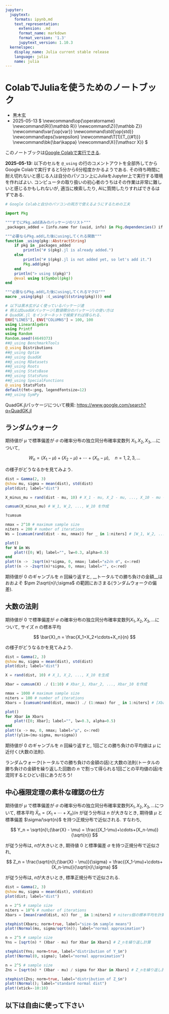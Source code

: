```yaml
---
jupyter:
  jupytext:
    formats: ipynb,md
    text_representation:
      extension: .md
      format_name: markdown
      format_version: '1.3'
      jupytext_version: 1.10.3
  kernelspec:
    display_name: Julia current stable release
    language: julia
    name: julia
---
```


# ColabでJuliaを使うためのノートブック

* 黒木玄
* 2025-05-13
$
\newcommand\op{\operatorname}
\newcommand\R{{\mathbb R}}
\newcommand\Z{{\mathbb Z}}
\newcommand\var{\op{var}}
\newcommand\std{\op{std}}
\newcommand\eps{\varepsilon}
\newcommand\T[1]{T_{(#1)}}
\newcommand\bk{\bar\kappa}
\newcommand\X{{\mathscr X}}
$

このノートブックは[Google Colabで実行できる](https://colab.research.google.com/github/genkuroki/Statistics/blob/master/2022/07-4%20Julia%20notebook%20for%20Google%20Colab.ipynb).


__2025-05-13:__ 以下のセルを `@_using` の行のコメントアウトを全部外してからGoogle Colabで実行すると5分から6分程度かかるようである.  その待ち時間に耐え切れないと感じる人は自分のパソコン上にJuliaをJupyter上で実行する環境を作ればよい.  コンピュータの取り扱いの初心者のうちはその作業は非常に難しいと感じるかもしれないが, 適当に検索したり, AIに質問したりすればできるはずである.

```julia jupyter={"outputs_hidden": true} tags=[]
# Google Colabと自分のパソコンの両方で使えるようにするための工夫

import Pkg

"""すでにPkg.add済みのパッケージのリスト"""
_packages_added = [info.name for (uuid, info) in Pkg.dependencies() if info.is_direct_dep]

"""必要ならPkg.addした後にusingしてくれる関数"""
function _using(pkg::AbstractString)
    if pkg in _packages_added
        println("# $(pkg).jl is already added.")
    else
        println("# $(pkg).jl is not added yet, so let's add it.")
        Pkg.add(pkg)
    end    
    println("> using $(pkg)")
    @eval using $(Symbol(pkg))
end

"""必要ならPkg.addした後にusingしてくれるマクロ"""
macro _using(pkg) :(_using($(string(pkg)))) end

# 以下は黒木玄がよく使っているパッケージ達
# 例えばQuadGKパッケージ(数値積分のパッケージ)の使い方は
# QuadGK.jl をインターネットで検索すれば得られる.
ENV["LINES"], ENV["COLUMNS"] = 100, 100
using LinearAlgebra
using Printf
using Random
Random.seed!(4649373)
##@_using BenchmarkTools
@_using Distributions
##@_using Optim
##@_using QuadGK
##@_using RDatasets
##@_using Roots
##@_using StatsBase
##@_using StatsFuns
##@_using SpecialFunctions
@_using StatsPlots
default(fmt=:png, legendfontsize=12)
##@_using SymPy
```

QuadGK.jlパッケージについて検索: https://www.google.com/search?q=QuadGK.jl


## ランダムウォーク

期待値が $\mu$ で標準偏差が $\sigma$ の確率分布の独立同分布確率変数列 $X_1,X_2,X_3,\ldots$について,

$$
W_n = (X_1-\mu)+(X_2-\mu)+\cdots+(X_n-\mu), \quad n=1,2,3,\ldots
$$

の様子がどうなるかを見てみよう.

```julia
dist = Gamma(2, 3)
@show mu, sigma = mean(dist), std(dist)
plot(dist; label="dist")
```

```julia
X_minus_mu = rand(dist - mu, 10) # X_1 - mu, X_2 - mu, ..., X_10 - mu を生成
```

```julia
cumsum(X_minus_mu) # W_1, W_2, ..., W_10 を作成
```

```julia
?cumsum
```

```julia
nmax = 2^10 # maximum sample size
niters = 200 # number of iterations
Ws = [cumsum(rand(dist - mu, nmax)) for _ in 1:niters] # [W_1, W_2, ..., W_nmax] をniters個生成

plot()
for W in Ws
    plot!([0; W]; label="", lw=0.3, alpha=0.5)
end
plot!(n ->  2sqrt(n)*sigma, 0, nmax; label="±2√n σ", c=:red)
plot!(n -> -2sqrt(n)*sigma, 0, nmax; label="", c=:red)
```

期待値が $0$ のギャンブルを $n$ 回繰り返すと, __トータルでの勝ち負けの金額__はおおよそ $\pm 2\sqrt{n}\;\sigma$ の範囲におさまる(ランダムウォークの偏差).


## 大数の法則

期待値が $0$ で標準偏差が $\sigma$ の確率分布の独立同分布確率変数列$X_1,X_2,X_3,\ldots$について, サイズ $n$ の標本平均

$$
\bar{X}_n = \frac{X_1+X_2+\cdots+X_n}{n}
$$

の様子がどうなるかを見てみよう.

```julia
dist = Gamma(2, 3)
@show mu, sigma = mean(dist), std(dist)
plot(dist; label="dist")
```

```julia
X = rand(dist, 10) # X_1, X_2, ..., X_10 を生成
```

```julia
Xbar = cumsum(X) ./ (1:10) # Xbar_1, Xbar_2, ..., Xbar_10 を作成
```

```julia
nmax = 1000 # maximum sample size
niters = 100 # number of iterations
Xbars = [cumsum(rand(dist, nmax)) ./ (1:nmax) for _ in 1:niters] # [Xbar_1, ..., Xbar_nmax] をniters個生成

plot()
for Xbar in Xbars
    plot!([0; Xbar]; label="", lw=0.3, alpha=0.5)
end
plot!(x -> mu, 0, nmax; label="µ", c=:red)
plot!(ylim=(mu-sigma, mu+sigma))
```

期待値が $0$ のギャンブルを $n$ 回繰り返すと, 1回ごとの勝ち負けの平均値は $\mu$ に近付く(大数の法則).

ランダムウォーク(トータルでの勝ち負けの金額の話)と大数の法則(トータルの勝ち負けの金額を繰り返した回数の $n$ で割って得られる1回ごとの平均値の話)を混同するとひどい目にあうだろう!


## 中心極限定理の素朴な確認の仕方

期待値が $\mu$ で標準偏差が $\sigma$ の確率分布の独立同分布確率変数列$X_1,X_2,X_3,\ldots$について, 標本平均 $\bar{X}_n = (X_1+\cdots+X_n)/n$ が従う分布は $n$ が大きなとき, 期待値 $\mu$ と標準偏差 $\sigma/\sqrt{n}$ を持つ正規分布で近似される. すなわち,

$$
Y_n = \sqrt{n}\;(\bar{X} - \mu)
= \frac{(X_1-\mu)+\cdots+(X_n-\mu)}{\sqrt{n}}
$$

が従う分布は, $n$が大きいとき, 期待値 $0$ と標準偏差 $\sigma$ を持つ正規分布で近似され, 

$$
Z_n = \frac{\sqrt{n}\;(\bar{X} - \mu)}{\sigma} 
= \frac{(X_1-\mu)+\cdots+(X_n-\mu)}{\sqrt{n}\;\sigma}
$$

が従う分布は, $n$が大きいとき, 標準正規分布で近似される.

```julia
dist = Gamma(2, 3)
@show mu, sigma = mean(dist), std(dist)
plot(dist; label="dist")
```

```julia
n = 2^5 # sample size
niters = 10^6 # number of iterations
Xbars = [mean(rand(dist, n)) for _ in 1:niters] # niters個の標本平均を計算

stephist(Xbars; norm=true, label="size-$n sample means")
plot!(Normal(mu, sigma/sqrt(n)); label="normal approximation")
```

```julia
n = 2^5 # sample size
Yns = [sqrt(n) * (Xbar - mu) for Xbar in Xbars] # Z_nを繰り返し計算

stephist(Yns; norm=true, label="distribution of Y_$n")
plot!(Normal(0, sigma); label="normal approximation")
```

```julia
n = 2^5 # sample size
Zns = [sqrt(n) * (Xbar - mu) / sigma for Xbar in Xbars] # Z_nを繰り返し計算

stephist(Zns; norm=true, label="distribution of Z_$n")
plot!(Normal(); label="standard normal dist")
plot!(xtick=-10:10)
```

## 以下は自由に使って下さい

```julia

```

```julia

```

```julia

```

```julia

```

```julia

```
